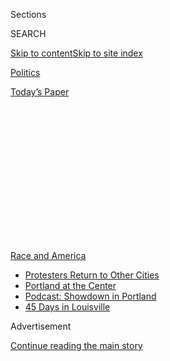 <div id="app">

<div>

<div>

<div>

<div class="NYTAppHideMasthead css-1q2w90k e1suatyy0">

<div class="section css-ui9rw0 e1suatyy2">

<div class="css-eph4ug er09x8g0">

<div class="css-6n7j50">

</div>

<span class="css-1dv1kvn">Sections</span>

<div class="css-10488qs">

<span class="css-1dv1kvn">SEARCH</span>

</div>

[Skip to content](#site-content)[Skip to site
index](#site-index)

</div>

<div id="masthead-section-label" class="css-1wr3we4 eaxe0e00">

[Politics](https://www.nytimes.com/section/politics)

</div>

<div class="css-10698na e1huz5gh0">

</div>

</div>

<div id="masthead-bar-one" class="section hasLinks css-15hmgas e1csuq9d3">

<div class="css-uqyvli e1csuq9d0">

</div>

<div class="css-1uqjmks e1csuq9d1">

</div>

<div class="css-9e9ivx">

[](https://myaccount.nytimes.com/auth/login?response_type=cookie&client_id=vi)

</div>

<div class="css-1bvtpon e1csuq9d2">

[Today’s
Paper](https://www.nytimes.com/section/todayspaper)

</div>

</div>

</div>

</div>

<div data-aria-hidden="false">

<div id="site-content" data-role="main">

<div>

<div class="css-1aor85t" style="opacity:0.000000001;z-index:-1;visibility:hidden">

<div class="css-1hqnpie">

<div class="css-epjblv">

<span class="css-17xtcya">[Politics](/section/politics)</span><span class="css-x15j1o">|</span><span class="css-fwqvlz">In
St. Louis, Testing Liberal Might Against a Democratic
Fixture</span>

</div>

<div class="css-k008qs">

<div class="css-1iwv8en">

<span class="css-18z7m18"></span>

<div>

</div>

</div>

<span class="css-1n6z4y">https://nyti.ms/3hZnT7d</span>

<div class="css-1705lsu">

<div class="css-4xjgmj">

<div class="css-4skfbu" data-role="toolbar" data-aria-label="Social Media Share buttons, Save button, and Comments Panel with current comment count" data-testid="share-tools">

  - 
  - 
  - 
  - 
    
    <div class="css-6n7j50">
    
    </div>

  - 

</div>

</div>

</div>

</div>

</div>

</div>

<div id="NYT_TOP_BANNER_REGION" class="css-13pd83m">

<div>

<div id="styln-prism-menu-1590763508878" class="section interactive-content interactive-size-medium css-1edisqu">

<div class="css-17ih8de interactive-body">

<div id="scroll-container" class="css-1gj85ro">

[<span class="styln-title-wrap"><span class="css-1pje3qr">Race
and</span><span class="css-1pje3qr">
America</span></span>](https://www.nytimes.com/news-event/george-floyd-protests-minneapolis-new-york-los-angeles?action=click&pgtype=Article&state=default&region=TOP_BANNER&context=storylines_menu)

  - [Protesters Return to Other
    Cities](https://www.nytimes.com/2020/07/26/us/protests-portland-seattle-trump.html?action=click&pgtype=Article&state=default&region=TOP_BANNER&context=storylines_menu)
  - [Portland at the
    Center](https://www.nytimes.com/2020/07/24/us/portland-oregon-protests-white-race.html?action=click&pgtype=Article&state=default&region=TOP_BANNER&context=storylines_menu)
  - [Podcast: Showdown in
    Portland](https://www.nytimes.com/2020/07/23/podcasts/the-daily/portland-protests.html?action=click&pgtype=Article&state=default&region=TOP_BANNER&context=storylines_menu)
  - [45 Days in
    Louisville](https://www.nytimes.com/interactive/2020/07/16/us/black-lives-matter-protests-louisville-breonna-taylor.html?action=click&pgtype=Article&state=default&region=TOP_BANNER&context=storylines_menu)

</div>

</div>

</div>

</div>

</div>

<div id="top-wrapper" class="css-1sy8kpn">

<div id="top-slug" class="css-l9onyx">

Advertisement

</div>

[Continue reading the main
story](#after-top)

<div class="ad top-wrapper" style="text-align:center;height:100%;display:block;min-height:250px">

<div id="top" class="place-ad" data-position="top" data-size-key="top">

</div>

</div>

<div id="after-top">

</div>

</div>

<div>

<div id="sponsor-wrapper" class="css-1hyfx7x">

<div id="sponsor-slug" class="css-19vbshk">

Supported by

</div>

[Continue reading the main
story](#after-sponsor)

<div id="sponsor" class="ad sponsor-wrapper" style="text-align:center;height:100%;display:block">

</div>

<div id="after-sponsor">

</div>

</div>

<div class="css-186x18t">

</div>

<div class="css-1vkm6nb ehdk2mb0">

# In St. Louis, Testing Liberal Might Against a Democratic Fixture

</div>

Cori Bush, an activist backed by the progressive group Justice
Democrats, is trying to unseat 10-term Representative William Lacy Clay
in a bid to turn protest-movement fervor into hard political power.

<div class="css-79elbk" data-testid="photoviewer-wrapper">

<div class="css-z3e15g" data-testid="photoviewer-wrapper-hidden">

</div>

<div class="css-1a48zt4 ehw59r15" data-testid="photoviewer-children">

![<span class="css-16f3y1r e13ogyst0" data-aria-hidden="true">All over
the country this summer, progressive candidates like Cori Bush are doing
battle with veteran incumbents over the Democratic Party’s
identity.</span><span class="css-cnj6d5 e1z0qqy90" itemprop="copyrightHolder"><span class="css-1ly73wi e1tej78p0">Credit...</span><span><span>Michael
B. Thomas for The New York
Times</span></span></span>](https://static01.nyt.com/images/2020/08/03/us/politics/03dc-missouri1/merlin_175215426_0cf385fa-4f65-4647-a37c-380d53779281-articleLarge.jpg?quality=75&auto=webp&disable=upscale)

</div>

</div>

<div class="css-18e8msd">

<div class="css-vp77d3 epjyd6m0">

<div class="css-hus3qt ey68jwv0" data-aria-hidden="true">

[![Nicholas
Fandos](https://static01.nyt.com/images/2018/11/06/multimedia/author-nicholas-fandos/author-nicholas-fandos-thumbLarge-v2.png
"Nicholas Fandos")](https://www.nytimes.com/by/nicholas-fandos)

</div>

<div class="css-1baulvz">

By [<span class="css-1baulvz last-byline" itemprop="name">Nicholas
Fandos</span>](https://www.nytimes.com/by/nicholas-fandos)

</div>

</div>

  - 
    
    <div class="css-ld3wwf e16638kd2">
    
    Aug. 2,
    2020
    
    </div>

  - 
    
    <div class="css-4xjgmj">
    
    <div class="css-d8bdto" data-role="toolbar" data-aria-label="Social Media Share buttons, Save button, and Comments Panel with current comment count" data-testid="share-tools">
    
      - 
      - 
      - 
      - 
        
        <div class="css-6n7j50">
        
        </div>
    
      - 
    
    </div>
    
    </div>

</div>

</div>

<div class="section meteredContent css-1r7ky0e" name="articleBody" itemprop="articleBody">

<div class="css-1fanzo5 StoryBodyCompanionColumn">

<div class="css-53u6y8">

FERGUSON, Mo. — As an activist who jumped into the political arena after
the police shooting of Michael Brown here six years ago, Cori Bush is
accustomed to hard fights. She has been maced, shot at with rubber
bullets and cloaked in tear gas at so many protests against police
brutality that they have blurred together.

So when she heard that Representative William Lacy Clay, the 10-term
Democrat she is challenging in Missouri’s Democratic primary on Tuesday,
had called her “a prop” for the Justice Democrats, a national
progressive group that exists to knock off titans of the party
establishment such as himself, Ms. Bush did not miss a beat.

“I had no title, no name, came out of the Ferguson uprising and people
know who I am across the world,” Ms. Bush said on Saturday, responding
to comments Mr. Clay made about her in an interview with The New York
Times. “Not because I took money from some group — none of that. It is
because I stayed true to a message of change for real people.”

Of Mr. Clay, she added, “He doesn’t understand that, because he doesn’t
understand fighting for people.”

</div>

</div>

<div class="css-1fanzo5 StoryBodyCompanionColumn">

<div class="css-53u6y8">

All over the country this summer, progressive candidates like Ms. Bush,
44, are doing battle with veteran incumbents over the identity of the
Democratic Party. In New York City, [Jamaal Bowman defeated
Representative Eliot L.
Engel,](https://www.nytimes.com/2020/07/17/nyregion/jamaal-bowman-eliot-engel.html)
a 16-term incumbent and powerful committee chairman. In western
Massachusetts, Alex Morse, the mayor of Holyoke, is trying to unseat
another long-serving chairman, Representative Richard E. Neal.

Emboldened by a lethal pandemic that has shone a spotlight on systemic
racial and economic inequality, and the swell of public support for the
Black Lives Matter movement, they are seeking to sustain the momentum
gathered in 2018 by insurgents, like Representative Alexandria
Ocasio-Cortez of New York, who felled establishment figures. In St.
Louis, Ms. Bush’s candidacy is a test of whether the protest movement
can translate into hard electoral power on the federal level.

For Democratic leaders watching warily from Washington, Mr. Clay’s fate
will also indicate whether the rise in progressive energy that has cost
powerful white incumbents in places like the Bronx, Queens and Boston
their seats can also dislodge a Black representative deep in the
heartland of the
country.

</div>

</div>

<div class="css-79elbk" data-testid="photoviewer-wrapper">

<div class="css-z3e15g" data-testid="photoviewer-wrapper-hidden">

</div>

<div class="css-1a48zt4 ehw59r15" data-testid="photoviewer-children">

![<span class="css-16f3y1r e13ogyst0" data-aria-hidden="true">Representative
William Lacy Clay, speaking with a canvasser for Ms. Bush, has come to
view the race as more than a fight for his own
survival.</span><span class="css-cnj6d5 e1z0qqy90" itemprop="copyrightHolder"><span class="css-1ly73wi e1tej78p0">Credit...</span><span>Michael
B. Thomas for The New York
Times</span></span>](https://static01.nyt.com/images/2020/08/03/us/politics/03dc-missouri2/merlin_175215447_1051afbe-05e7-4432-b675-76ac02f3af0d-articleLarge.jpg?quality=75&auto=webp&disable=upscale)

</div>

</div>

<div class="css-1fanzo5 StoryBodyCompanionColumn">

<div class="css-53u6y8">

In few places have the intraparty battle lines glowed as brightly as
greater St. Louis, a once-mighty industrial city plagued by economic
malaise, a legacy of racial segregation and now spiking coronavirus
cases, where the death of Mr. Brown in 2014 helped give rise to the
movement on the left demanding a replacement for an incremental approach
to governing.

</div>

</div>

<div class="css-1fanzo5 StoryBodyCompanionColumn">

<div class="css-53u6y8">

The contest has grown exceedingly bitter, and Mr. Clay, 64, has come to
view it not only as a fight for his own survival, but a chance to snuff
out an upstart movement he sees as dangerously divisive. In an interview
last week, the congressman suggested that the effort to unseat him by
Ms. Bush, who is also Black, rests on a racist premise.

“The easy, racist way to lay it out is, ‘Look at Clay — what has he done
for his district?’” he said, adding, “I fight for that district every
single day.”

Mr. Clay accused the groups like Justice Democrats and Brand New
Congress that have helped groom progressive primary challengers of
targeting members of the Congressional Black Caucus specifically because
“they think we are easy targets.”

“She’s a prop,” Mr. Clay said of Ms. Bush. “They use her to raise money
to support their infrastructure.”

Mr. Clay has a powerful infrastructure of his own.

A Clay has represented part of St. Louis in Congress since 1969. William
Lacy Clay Sr. was an icon of the civil rights movement in the city and a
founding member of the Congressional Black Caucus. When he retired
nearly two decades ago, his son, William Lacy Clay Jr., inherited the
seat and the loyalty of Black St. Louisans who have sent him back to
Washington every two years since.

By some estimates, a majority of voters in the city have never voted for
a congressman by any other name. Because Democrats so dominate this
district, the real contest is fought each term in the Democratic
primary, not the general election.

Mr. Clay is not bashful about his seniority in the Black Caucus and
among the intensely hierarchical House Democratic Caucus, arguing that
his easy access to the levers of power helps his district. He has the
backing of Speaker Nancy Pelosi and many of the party’s establishment
pillars, like the Planned Parenthood Action Fund.

</div>

</div>

<div class="css-1fanzo5 StoryBodyCompanionColumn">

<div class="css-53u6y8">

“There is no substitute in life for substance,” he said. “Substance is
so relevant to people. That’s why there’s been a Clay there for the last
52 years.”

After [falling about 20 points short against Mr. Clay
in 2018](https://www.nytimes.com/elections/results/missouri-house-district-1-primary-election),
Ms. Bush has come back with a better-funded and more aggressive
campaign. A documentary that chronicled her 2018 campaign, as well as
those of Ms. Ocasio-Cortez and other progressives, “[Knock Down the
House](https://www.nytimes.com/2019/04/30/movies/knock-down-the-house-review.html),”
helped burnish her profile. Perhaps more important, her aides argue that
in the current moment of national upheaval, more voters are beginning to
understand the need for policy prescriptions she has long championed,
like Medicare for all, a $15-an-hour minimum wage, a universal basic
income and the wholesale dismantling of police departments.

At campaign events, Ms. Bush speaks vividly about her own battle with
the coronavirus this spring — how her fingertips turned blue as she was
deprived of oxygen, and her fear of the medical bills that would follow
her two hospital stays — to bolster her
arguments.

</div>

</div>

<div class="css-79elbk" data-testid="photoviewer-wrapper">

<div class="css-z3e15g" data-testid="photoviewer-wrapper-hidden">

</div>

<div class="css-1a48zt4 ehw59r15" data-testid="photoviewer-children">

<div class="css-1xdhyk6 erfvjey0">

<span class="css-1ly73wi e1tej78p0">Image</span>

<div class="css-zjzyr8">

<div data-testid="lazyimage-container" style="height:257.77777777777777px">

</div>

</div>

</div>

<span class="css-16f3y1r e13ogyst0" data-aria-hidden="true">After
falling to Mr. Clay in 2018, Ms. Bush has come back with a better-funded
and more aggressive
campaign.</span><span class="css-cnj6d5 e1z0qqy90" itemprop="copyrightHolder"><span class="css-1ly73wi e1tej78p0">Credit...</span><span>MichaelB
Thomas for The New York Times</span></span>

</div>

</div>

<div class="css-1fanzo5 StoryBodyCompanionColumn">

<div class="css-53u6y8">

But her case against Mr. Clay centers on the protests that have rippled
through St. Louis after the deaths of George Floyd and Breonna Taylor at
the hands of the police in Minneapolis and Louisville. Ms. Bush’s brand
of politics is built on being on the streets with everyday people. By
her account, Mr. Clay has simply not showed up and proposed only
half-measures to fix things.

“When we were getting our butts kicked and I was maced in the face in
Florissant a few weeks ago and people were getting beat on by police
officers — no, no,” she said. “Did he show up the next day to say, ‘You
can’t do this in my district, you can’t treat people this way?’ No, no.”

That message has won Ms. Bush the avid backing of a loosely affiliated
coalition of activists, young people of color and white progressives
enraged by the events of the last several months.

</div>

</div>

<div class="css-1fanzo5 StoryBodyCompanionColumn">

<div class="css-53u6y8">

Jasnaam Singh, 23, who was among almost a dozen volunteers who showed up
at a school parking lot in Ferguson to canvass for Ms. Bush on an
unseasonably cool Saturday morning, said he first encountered her
through a network of supporters for Senator Bernie Sanders of Vermont
and then noticed her showing up on the streets again and again this
summer, after the death of Mr. Floyd.

“Right then and there, I knew that she was a voice that the movement
desperately needed to be heard in D.C.,” he said.

For those who have tended the protest movement since Ferguson — watching
as Black activists and reformers have slowly gained footholds in City
Hall here, the St. Louis County prosecutor’s office and in Jefferson
City, the state capital — a victory by Ms. Bush would mark a milestone
of another magnitude.

“She would fit right in as somebody who is pushing for the systematic
change that we need, and not the small tedious change that we see,” said
Rasheen Aldridge, an activist who won a seat in the Missouri Legislature
last year.

The challenge for Ms. Bush has been persuading more moderate voters —
Black and otherwise — to take a chance on a relative political novice
who is unapologetically pushing for far-left policies like defunding the
police.

Mr. Clay may not be wildly popular in the district, political analysts
said, but he is not unpopular either and is considered a safe choice
among the older Black voters who make up the voting base. And unlike
Representative Joseph Crowley, who lost to Ms. Ocasio-Cortez in 2018, or
Mr. Engel, Mr. Clay is a Black man in a plurality Black
district.

</div>

</div>

<div class="css-79elbk" data-testid="photoviewer-wrapper">

<div class="css-z3e15g" data-testid="photoviewer-wrapper-hidden">

</div>

<div class="css-1a48zt4 ehw59r15" data-testid="photoviewer-children">

<div class="css-1xdhyk6 erfvjey0">

<span class="css-1ly73wi e1tej78p0">Image</span>

<div class="css-zjzyr8">

<div data-testid="lazyimage-container" style="height:257.77777777777777px">

</div>

</div>

</div>

<span class="css-16f3y1r e13ogyst0" data-aria-hidden="true">Mr. Clay has
the backing of Speaker Nancy Pelosi and many of his party’s
establishment
pillars.</span><span class="css-cnj6d5 e1z0qqy90" itemprop="copyrightHolder"><span class="css-1ly73wi e1tej78p0">Credit...</span><span>Andrew
Harnik/Associated Press</span></span>

</div>

</div>

<div class="css-1fanzo5 StoryBodyCompanionColumn">

<div class="css-53u6y8">

Antonio French, a former alderman and mayoral candidate from St. Louis’s
North Side, said he had noticed a “disconnect” between the progressive
politics of many white voters and young activists of color rallying
behind Ms. Bush and those of Black voters in his neighborhood.

</div>

</div>

<div class="css-1fanzo5 StoryBodyCompanionColumn">

<div class="css-53u6y8">

“Defund and get rid of the police is not a message I hear from average
voters in my ward or districts like mine,” Mr. French said. “It’s quite
the opposite. If you go to a Black neighborhood ward meeting, primarily
you are hearing people complain about the lack of police in that
neighborhood.”

Mr. Clay points out that after Ferguson, he encouraged the Justice
Department to investigate the city’s Police Department and force
changes. He wrote key provisions of the sweeping police overhaul bill
House Democrats passed this summer and heads an influential subcommittee
with jurisdiction over eviction law.

And even as he lacerates Ms. Bush, Mr. Clay has made direct overtures to
her allies. He signed onto the Green New Deal, the liberal climate and
economic agenda that has been among their most prominent demands. It
appears to have worked. Ms. Ocasio-Cortez, [who campaigned for Ms. Bush
in 2018](https://www.nytimes.com/2018/08/05/us/politics/st-louis-cori-bush-ocasio-cortez.html),
has sat on the sidelines this time around.

Ms. Bush rejected Mr. Clay’s efforts to portray her campaign as racially
divisive and accused him of using dirty tactics with “racist undertones”
when he sent a mailer including an image of Ms. Bush altered to make her
skin appear darker.

Justice Democrats backed only two challengers to Black incumbents this
cycle. Both were Black themselves.

“No one is targeting C.B.C. members,” Ms. Bush said. “What they are
targeting is people who are not doing the work of the communities — and
communities are suffering.”

</div>

</div>

<div>

</div>

</div>

<div>

</div>

<div>

</div>

<div>

</div>

<div>

<div id="bottom-wrapper" class="css-1ede5it">

<div id="bottom-slug" class="css-l9onyx">

Advertisement

</div>

[Continue reading the main
story](#after-bottom)

<div id="bottom" class="ad bottom-wrapper" style="text-align:center;height:100%;display:block;min-height:90px">

</div>

<div id="after-bottom">

</div>

</div>

</div>

</div>

</div>

## Site Index

<div>

</div>

## Site Information Navigation

  - [© <span>2020</span> <span>The New York Times
    Company</span>](https://help.nytimes.com/hc/en-us/articles/115014792127-Copyright-notice)

<!-- end list -->

  - [NYTCo](https://www.nytco.com/)
  - [Contact
    Us](https://help.nytimes.com/hc/en-us/articles/115015385887-Contact-Us)
  - [Work with us](https://www.nytco.com/careers/)
  - [Advertise](https://nytmediakit.com/)
  - [T Brand Studio](http://www.tbrandstudio.com/)
  - [Your Ad
    Choices](https://www.nytimes.com/privacy/cookie-policy#how-do-i-manage-trackers)
  - [Privacy](https://www.nytimes.com/privacy)
  - [Terms of
    Service](https://help.nytimes.com/hc/en-us/articles/115014893428-Terms-of-service)
  - [Terms of
    Sale](https://help.nytimes.com/hc/en-us/articles/115014893968-Terms-of-sale)
  - [Site
    Map](https://spiderbites.nytimes.com)
  - [Help](https://help.nytimes.com/hc/en-us)
  - [Subscriptions](https://www.nytimes.com/subscription?campaignId=37WXW)

</div>

</div>

</div>

</div>
